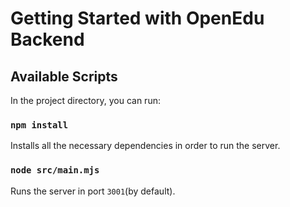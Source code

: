 # Getting Started with OpenEdu Backend



## Available Scripts

In the project directory, you can run:

### `npm install`

Installs all the necessary dependencies in order to run the server.

### `node src/main.mjs`

Runs the server in port `3001`(by default).

### 




